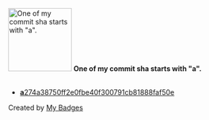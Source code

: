 <img src="https://my-badges.github.io/my-badges/a-commit.png" alt="One of my commit sha starts with &quot;a&quot;." title="One of my commit sha starts with &quot;a&quot;." width="128">
<strong>One of my commit sha starts with &quot;a&quot;.</strong>
<br><br>

- <a href="https://github.com/crazylady2004/synology/commit/a274a38750ff2e0fbe40f300791cb81888faf50e"><strong>a</strong>274a38750ff2e0fbe40f300791cb81888faf50e</a>


Created by <a href="https://github.com/my-badges/my-badges">My Badges</a>
